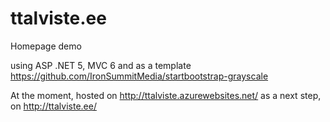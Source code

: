 ttalviste.ee
============

Homepage demo

using ASP .NET 5, MVC 6
and as a template https://github.com/IronSummitMedia/startbootstrap-grayscale

At the moment, hosted on http://ttalviste.azurewebsites.net/
as a next step, on http://ttalviste.ee/